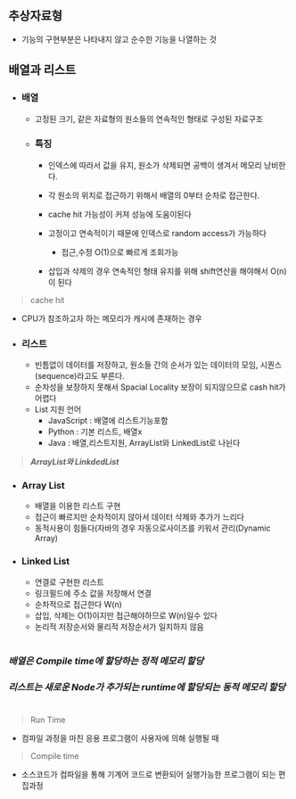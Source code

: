## 추상자료형
- 기능의 구현부분은 나타내지 않고 순수한 기능을 나열하는 것


## 배열과 리스트
- ### **배열**
    - 고정된 크기, 같은 자료형의 원소들의 연속적인 형태로 구성된 자료구조
    - ### 특징
        - 인덱스에 따라서 값을 유지, 원소가 삭제되면 공백이 생겨서 메모리 낭비한다.

        - 각 원소의 위치로 접근하기 위해서 배열의 0부터 순차로 접근한다.    

        - cache hit 가능성이 커져 성능에 도움이된다

        - 고정이고 연속적이기 때문에 인덱스로 random access가 가능하다
            - 접근,수정 O(1)으로 빠르게 조회가능

        - 삽입과 삭제의 경우 연속적인 형태 유지를 위해 shift연산을 해야해서 O(n)이 된다

> cache hit
- CPU가 참조하고자 하는 메모리가 캐시에 존재하는 경우

- ### **리스트**
    - 빈틈없이 데이터를 저장하고, 원소들 간의 순서가 있는 데이터의 모임, 시퀀스(sequence)라고도 부른다.
    - 순차성을 보장하지 못해서 Spacial Locality 보장이 되지않으므로 cash hit가 어렵다
    - List 지원 언어
        - JavaScript : 배열에 리스트기능포함
        - Python : 기본 리스트, 배열x
        - Java : 배열,리스트지원, ArrayList와 LinkedList로 나뉜다

    

> ***ArrayList와 LinkdedList***

- ### Array List
    - 배열을 이용한 리스트 구현
    - 접근이 빠르지만 순차적이지 않아서 데이터 삭제와 추가가 느리다
    - 동적사용이 힘들다(자바의 경우 자동으로사이즈를 키워서 관리(Dynamic Array)
- ### Linked List
    - 연결로 구현한 리스트
    - 링크필드에 주소 값을 저장해서 연결
    - 순차적으로 접근한다 W(n)
    - 삽입, 삭제는 O(1)이지만 접근해야하므로 W(n)일수 있다
    - 논리적 저장순서와 물리적 저장순서가 일치하지 않음
#
### ***배열은 Compile time에 할당하는 정적 메모리 할당*** 
### ***리스트는 새로운 Node가 추가되는 runtime에 할당되는 동적 메모리 할당***
#
> Run Time

- 컴파일 과정을 마친 응용 프로그램이 사용자에 의해 실행될 때
> Compile time

- 소스코드가 컴파일을 통해 기계어 코드로 변환되어 실행가능한 프로그램이 되는 편집과정